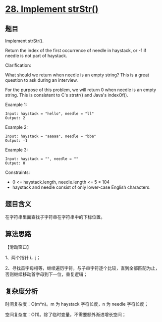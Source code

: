 # [28. Implement strStr()](https://leetcode.com/problems/implement-strstr/)

## 题目

Implement strStr().

Return the index of the first occurrence of needle in haystack, or -1 if needle is not part of haystack.

Clarification:

What should we return when needle is an empty string? This is a great question to ask during an interview.

For the purpose of this problem, we will return 0 when needle is an empty string. 
This is consistent to C's strstr() and Java's indexOf().

Example 1:
```
Input: haystack = "hello", needle = "ll"
Output: 2
```

Example 2:
```
Input: haystack = "aaaaa", needle = "bba"
Output: -1
```

Example 3:
```
Input: haystack = "", needle = ""
Output: 0
```

Constraints:
- 0 <= haystack.length, needle.length <= 5 * 104
- haystack and needle consist of only lower-case English characters.

## 题目含义

在字符串里面查找子字符串在字符串中的下标位置。

## 算法思路

【滑动窗口】

1、两个指针 i，j；

2、寻找首字母相等，继续遍历字符，与子串字符逐个比较，直到全部匹配为止，否则继续移动首字母到下一位，重复逻辑；

## 复杂度分析

时间复杂度：O(m*n)。m 为 haystack 字符长度，n 为 needle 字符长度；

空间复杂度：O(1)。除了临时变量，不需要额外渐进增长空间；
